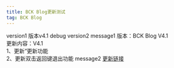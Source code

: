 ```yaml
---
title: BCK Blog更新测试
tag: BCK Blog
---
```

version1 版本v4.1 debug version2
message1 
版本：BCK Blog V4.1</br>
更新内容：V4.1</br>
1、更新“更新功能</br>
2、更新双击返回键退出功能 message2
[更新链接](https://github.com/blockcarft114/blockcarft114.github.io/releases)
